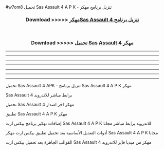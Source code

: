 #w7om8 تحميل Sas Assault 4  A P K - تنزيل برنامج مهكر



<div align="center">
<h3>Download >>>>> <a href="https://runaway1.web.app/?sq=Sas Assault 4 ">مهكرSas Assault 4  تنزيل برنامج</a></h3><br>

<h3>Download >>>>> <a href="https://runaway1.web.app/?sq=Sas Assault 4 ">تحميل Sas Assault 4  مهكر</a></h3>
</div>


----------------------------------------------------------

----------------------------------------------------------

----------------------------------------------------------

----------------------------------------------------------

----------------------------------------------------------

----------------------------------------------------------

----------------------------------------------------------

تحميل Sas Assault 4  APK - تنزيل برنامج Sas Assault 4  A P K مهكر

Sas Assault 4  برابط مباشر للاندرويد

تحميل Sas Assault 4  مهكر اخر اصدار

تطبيق Sas Assault 4  A P K مهكر

إضافات تهكير برنامج بيكس ارت Sas Assault 4  A P K للاندرويد برابط مباشر مجانا

أدوات التعديل الأساسية بعد تحميل تطبيق بيكس ارت مهكر Sas Assault 4  A P K مجانا

القوالب الجاهزة بعد تحميل بيكس ارت Sas Assault 4  مهكر من ميديا فاير للاندرويد


